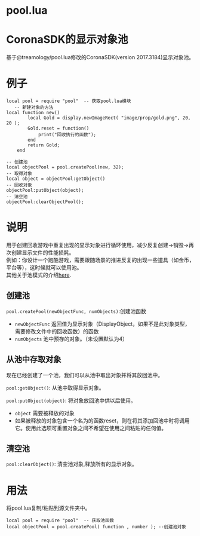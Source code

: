# pool.lua
CoronaSDK的显示对象池
========
基于@treamology/pool.lua修改的CoronaSDK(version 2017.3184)显示对象池。<br/>


例子
=======
```
local pool = require "pool"  -- 获取pool.lua模块
   -- 新建对象的方法
local function new()
        local Gold = display.newImageRect( "image/prop/gold.png", 20, 20 );
        Gold.reset = function()
            print("回收执行的函数");
        end
        return Gold;
    end

-- 创建池
local objectPool = pool.createPool(new, 32);
-- 取得对象
local object = objectPool:getObject()
-- 回收对象
objectPool:putObject(object);
-- 清空池
objectPool:clearObjectPool();
```
说明
===========
 用于创建回收游戏中重复出现的显示对象进行循环使用，减少反复创建->销毁->再次创建显示文件的性能损耗。<br/>例如：你设计一个跑酷游戏，需要跟随场景的推进反复的出现一些道具（如金币，平台等），这时候就可以使用池。<br/>其他关于池模式的介绍[here](https://baike.baidu.com/item/%E5%AF%B9%E8%B1%A1%E6%B1%A0%E6%A8%A1%E5%BC%8F).

创建池
---------------

`pool.createPool(newObjectFunc, numObjects)`:创建池函数
* `newObjectFunc` 返回值为显示对象（DisplayObject，如果不是此对象类型，需要修改文件中的回收函数）的函数
* `numObjects` 池中预存的对象。（未设置默认为4）

从池中存取对象
-----------------------------
现在已经创建了一个池，我们可以从池中取出对象并将其放回池中。

`pool:getObject()`: 从池中取得显示对象。

`pool:putObject(object)`: 将对象放回池中供以后使用。
* `object` 需要被释放的对象
* 如果被释放的对象包含一个名为的函数reset，则在将其添加回池中时将调用它。使用此选项可重置对象之间不希望在使用之间粘贴的任何值。

清空池
---------------------------
`pool:clearObject()`: 清空池对象,释放所有的显示对象。

用法
=====
将pool.lua复制/粘贴到源文件夹中。

    local pool = require "pool"  -- 获取池函数
    local objectPool = pool.createPool( function , number ); --创建池对象
    

